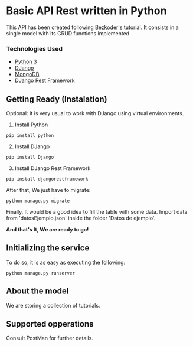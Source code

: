 # Basic API Rest written in Python
This API has been created following [Bezkoder's tutorial](https://bezkoder.com/django-mongodb-crud-rest-framework/).
It consists in a single model with its CRUD functions implemented.

### Technologies Used
* [Python 3](https://www.python.org/download/releases/3.0/)
* [DJango](https://www.djangoproject.com/)
* [MongoDB](mongodb.com)
* [DJango Rest Framework](https://www.django-rest-framework.org/)

## Getting Ready (Instalation)
 Optional: It is very usual to work with DJango using virtual environments.
 
 1. Install Python
 ``` shell
 pip install python
 ```
 2. Install DJango
 ``` shell
 pip install Django
 ```
 3. Install DJango Rest Framework
 ``` shell
 pip install djangorestframework
 ```
 
 After that, We just have to migrate:
 ``` shell
 python manage.py migrate
 ```
 
 Finally, It would be a good idea to fill the table with some data. Import data from 'datosEjemplo.json' inside the folder 'Datos de ejemplo'. 
 
 **And that's It, We are ready to go!**
 
 ## Initializing the service
 To do so, it is as easy as executing the following:
 ``` shell
 python manage.py runserver
 ```

 ## About the model
 We are storing a collection of tutorials.

 ## Supported opperations
Consult PostMan for further details.
